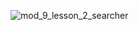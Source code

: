![mod_9_lesson_2_searcher](https://res.cloudinary.com/xdpiqbx/image/upload/v1657860700/goit/Java/mod_9_lesson_2_searcher_vyknjx.jpg)